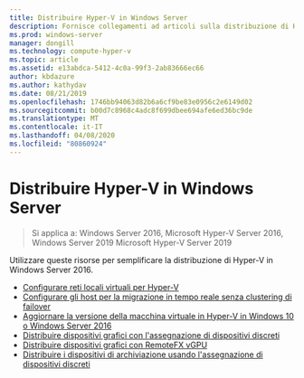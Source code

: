 ```yaml
---
title: Distribuire Hyper-V in Windows Server
description: Fornisce collegamenti ad articoli sulla distribuzione di Hyper-V
ms.prod: windows-server
manager: dongill
ms.technology: compute-hyper-v
ms.topic: article
ms.assetid: e13abdca-5412-4c0a-99f3-2ab83666ec66
author: kbdazure
ms.author: kathydav
ms.date: 08/21/2019
ms.openlocfilehash: 1746bb94063d82b6a6cf9be83e0956c2e6149d02
ms.sourcegitcommit: b00d7c8968c4adc8f699dbee694afe6ed36bc9de
ms.translationtype: MT
ms.contentlocale: it-IT
ms.lasthandoff: 04/08/2020
ms.locfileid: "80860924"
---
```

# <a name="deploy-hyper-v-on-windows-server"></a>Distribuire Hyper-V in Windows Server

>Si applica a: Windows Server 2016, Microsoft Hyper-V Server 2016, Windows Server 2019 Microsoft Hyper-V Server 2019

Utilizzare queste risorse per semplificare la distribuzione di Hyper-V in Windows Server 2016.

- [Configurare reti locali virtuali per Hyper-V](configure-virtual-local-areal-networks-for-Hyper-V.md)  
- [Configurare gli host per la migrazione in tempo reale senza clustering di failover](Set-up-hosts-for-live-migration-without-Failover-Clustering.md)  
- [Aggiornare la versione della macchina virtuale in Hyper-V in Windows 10 o Windows Server 2016](Upgrade-virtual-machine-version-in-Hyper-V-on-Windows-or-Windows-Server.md)
- [Distribuire dispositivi grafici con l'assegnazione di dispositivi discreti](deploying-graphics-devices-using-dda.md)
- [Distribuire dispositivi grafici con RemoteFX vGPU](deploy-graphics-devices-using-remotefx-vgpu.md)
- [Distribuire i dispositivi di archiviazione usando l'assegnazione di dispositivi discreti](deploying-storage-devices-using-dda.md)
